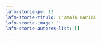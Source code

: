 ```yaml
---
lafm-storie-pv: 12
lafm-storie-titulo: L'AMATA RAPITA
lafm-storie-image: ''
lafm-storie-autores-list: []

---
```

